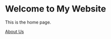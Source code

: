 <!-- index.html -->
<!DOCTYPE html>
<html lang="en">
<head>
    <meta charset="UTF-8">
    <meta name="viewport" content="width=device-width, initial-scale=1.0">
    <title>Home Page</title>
</head>
<body>
    <h1>Welcome to My Website</h1>
    <p>This is the home page.</p>
    <a href="website/templates/home.html">About Us</a>
    <!-- Hyperlink to navigate to the about.html page -->
    
</body>
</html>
